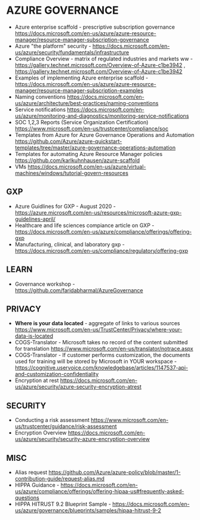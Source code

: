 # AZURE GOVERNANCE

* Azure enterprise scaffold - prescriptive subscription governance <https://docs.microsoft.com/en-us/azure/azure-resource-manager/resource-manager-subscription-governance>
* Azure "the platform" security - https://docs.microsoft.com/en-us/azure/security/fundamentals/infrastructure
* Compliance Overview - matrix of regulated industries and markets ww - <https://gallery.technet.microsoft.com/Overview-of-Azure-c1be3942> , <https://gallery.technet.microsoft.com/Overview-of-Azure-c1be3942>
* Examples of implementing Azure enterprise scaffold - <https://docs.microsoft.com/en-us/azure/azure-resource-manager/resource-manager-subscription-examples>
* Naming conventions <https://docs.microsoft.com/en-us/azure/architecture/best-practices/naming-conventions>
* Service notifications <https://docs.microsoft.com/en-us/azure/monitoring-and-diagnostics/monitoring-service-notifications>
* SOC 1,2,3 Reports (Service Organization Certification) <https://www.microsoft.com/en-us/trustcenter/compliance/soc>
* Templates from Azure for Azure Governance Operations and Automation <https://github.com/Azure/azure-quickstart-templates/tree/master/azure-governance-operations-automation>
* Templates for automating Azure Resource Manager policies <https://github.com/karlkuhnhausen/azure-scaffold>
* VMs <https://docs.microsoft.com/en-us/azure/virtual-machines/windows/tutorial-govern-resources>

## GXP

* Azure Guidlines for GXP - August 2020 - https://azure.microsoft.com/en-us/resources/microsoft-azure-gxp-guidelines-april/
* Healthcare and life sciences compiance article on GXP  - https://docs.microsoft.com/en-us/azure/compliance/offerings/offering-gxp
* Manufacturing, clinical, and laboratory gxp - https://docs.microsoft.com/en-us/compliance/regulatory/offering-gxp

## LEARN

* Governance workshop - https://github.com/faridabharmal/AzureGovernance

## PRIVACY

* **Where is your data located** - aggregate of links to various sources <https://www.microsoft.com/en-us/TrustCenter/Privacy/where-your-data-is-located>
* COGS-Translator - Microsoft takes no record of the content submitted for translation <https://www.microsoft.com/en-us/translator/notrace.aspx>
* COGS-Translator - If customer performs customization, the documents used for training will be stored by Microsoft in YOUR workspace - <https://cognitive.uservoice.com/knowledgebase/articles/1147537-api-and-customization-confidentiality>
* Encryption at rest <https://docs.microsoft.com/en-us/azure/security/azure-security-encryption-atrest>

## SECURITY

* Conducting a risk assessment <https://www.microsoft.com/en-us/trustcenter/guidance/risk-assessment>
* Encryption Overview <https://docs.microsoft.com/en-us/azure/security/security-azure-encryption-overview>

## MISC

* Alias request <https://github.com/Azure/azure-policy/blob/master/1-contribution-guide/request-alias.md>
* HIPPA Guidance - https://docs.microsoft.com/en-us/azure/compliance/offerings/offering-hipaa-us#frequently-asked-questions
* HIPPA HITRUST 9.2 Blueprint Sample - https://docs.microsoft.com/en-us/azure/governance/blueprints/samples/hipaa-hitrust-9-2

